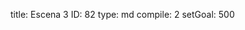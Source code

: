title:          Escena 3
ID:             82
type:           md
compile:        2
setGoal:        500


